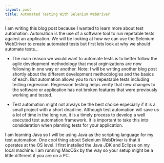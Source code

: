 ```yaml
---
layout: post
title: Automated Testing With Selenium WebDriver
---
```


I am writing this blog post because I wanted to learn more about test automation. Automation is the use of a software tool to run repetable tests against an application. We will be looking at how we can use the Selenium WebDriver to create automated tests but first lets look at why we should automate tests... 

* The main reason we would want to automate tests is to better follow the agile development methodology that most orginizations are now following in one way or another. Note: I will be writing another blog post shortly about the different development methodologies and the basics of each. But automation allows you to run repeatable tests including testing regression. Regression testing helps verify that new changes to the software or application has not broken features that were previously working and tested. 

* Test automation might not always be the best choice especially if it is a small project with a short deadline. Although test automation will save us a lot of time in the long run, it is a timely process to develop a well executed test automation framework. It is important to take this into consideration when planning tests for your application. 

I am learning Java so I will be using Java as the scripting language for my test automation. One cool thing about Selenium WebDriver is that it operates at the OS level. I first installed the Java JDK and Eclipse on my local machine. I am running MacOSx by the way so your setup might be a little different if you are on a PC.
